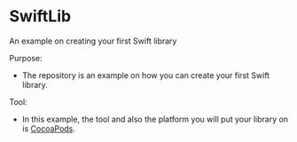 # SwiftLib
An example on creating your first Swift library


Purpose:
- The repository is an example on how you can create your first Swift library.

Tool:
- In this example, the tool and also the platform you will put your library on is [CocoaPods](https://cocoapods.org).
